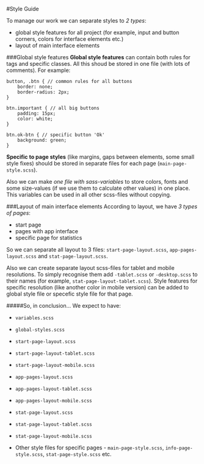 #Style Guide

To manage our work we can separate styles to *2 types*:
- global style features for all project (for example, input and button corners, colors for interface elements etc.)
- layout of main interface elements


###Global style features
**Global style features** can contain both rules for tags and specific classes. All this shoud be stored in one file (with lots of comments). For example:

```
button, .btn { // common rules for all buttons
    border: none;
    border-radius: 2px;
}
    
btn.important { // all big buttons
    padding: 15px;
    color: white;
}

btn.ok-btn { // specific button 'Ok'
    background: green;
}
```
**Specific to page styles** (like margins, gaps between elements, some small style fixes) should be stored in separate files for each page (`main-page-style.scss`).

Also we can make *one file with sass-variables* to store colors, fonts and some size-values (if we use them to calculate other values) in one place. This variables can be used in all other scss-files without copying.


###Layout of main interface elements
According to layout, we have *3 types of pages*:
- start page
- pages with app interface
- specific page for statistics

So we can separate all layout to 3 files: `start-page-layout.scss`, `app-pages-layout.scss` and `stat-page-layout.scss`. 

Also we can create separate layout scss-files for tablet and mobile resolutions. To simply recognise them add `-tablet.scss` or `-desktop.scss` to their names (for example, `stat-page-layout-tablet.scss`). Style features for specific resolution (like another color in mobile version) can be added to global style file or specefic style file for that page.


#####So, in conclusion...
We expect to have:

- `variables.scss`
- `global-styles.scss`

- `start-page-layout.scss`
- `start-page-layout-tablet.scss`
- `start-page-layout-mobile.scss`

- `app-pages-layout.scss`
- `app-pages-layout-tablet.scss`
- `app-pages-layout-mobile.scss`

- `stat-page-layout.scss`
- `stat-page-layout-tablet.scss`
- `stat-page-layout-mobile.scss`

- Other style files for specific pages - `main-page-style.scss`, `info-page-style.scss`, `stat-page-style.scss` etc.